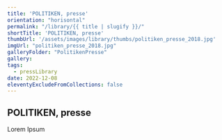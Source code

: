 ```yaml
---
title: 'POLITIKEN, presse'
orientation: "horisontal"
permalink: "/library/{{ title | slugify }}/"
shortTitle: 'POLITIKEN, presse'
thumbUrl: '/assets/images/library/thumbs/politiken_presse_2018.jpg'
imgUrl: "politiken_presse_2018.jpg"
galleryFolder: "PolitikenPresse"
gallery:
tags:
  - pressLibrary
date: 2022-12-08
eleventyExcludeFromCollections: false
---
```



<h2>POLITIKEN, presse</h2>
<p>Lorem Ipsum</p>